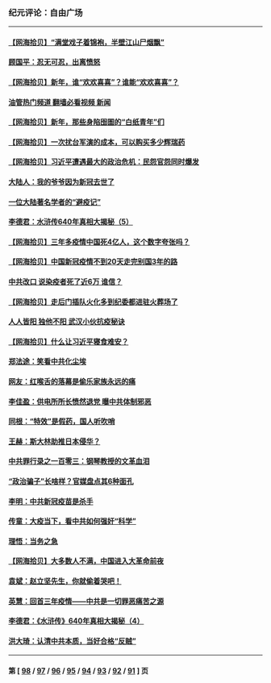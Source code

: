 ### 纪元评论：自由广场
---
#### [【网海拾贝】“满堂戏子着锦袍，半壁江山尸烟飘”](../../pages/nsc993/n13915167.md?01260330) 
#### [顾国平：忍无可忍，出离愤怒](../../pages/nsc993/n13914884.md?01260330) 
#### [【网海拾贝】新年，谁“欢欢喜喜”？谁能“欢欢喜喜”？](../../pages/nsc993/n13914632.md?01260330) 
#### [油管热门频道 翻墙必看视频 新闻](ok?01260330)
#### [【网海拾贝】新年，那些身陷囹圄的“白纸青年”们](../../pages/nsc993/n13914082.md?01260330) 
#### [【网海拾贝】一次扰台军演的成本，可以购买多少辉瑞药](../../pages/nsc993/n13913014.md?01260330) 
#### [【网海拾贝】习近平遭遇最大的政治危机：民怨官怨同时爆发](../../pages/nsc993/n13912209.md?01260330) 
#### [大陆人：我的爷爷因为新冠去世了](../../pages/nsc993/n13911813.md?01260330) 
#### [一位大陆著名学者的“避疫记”](../../pages/nsc993/n13910818.md?01260330) 
#### [李德君：水浒传640年真相大揭秘（5）](../../pages/nsc993/n13910762.md?01260330) 
#### [【网海拾贝】三年多疫情中国死4亿人，这个数字夸张吗？](../../pages/nsc993/n13910014.md?01260330) 
#### [【网海拾贝】中国新冠疫情不到20天走完别国3年的路](../../pages/nsc993/n13909874.md?01260330) 
#### [中共改口 说染疫者死了近6万 谁信？](../../pages/nsc993/n13909190.md?01260330) 
#### [【网海拾贝】走后门插队火化多到纪委都进驻火葬场了](../../pages/nsc993/n13908847.md?01260330) 
#### [人人皆阳 独他不阳 武汉小伙抗疫秘诀](../../pages/nsc993/n13908649.md?01260330) 
#### [【网海拾贝】什么让习近平寝食难安？](../../pages/nsc993/n13907971.md?01260330) 
#### [郑法途：笑看中共化尘埃](../../pages/nsc993/n13908320.md?01260330) 
#### [网友：红喉舌的落幕是偷乐家族永远的痛](../../pages/nsc993/n13907887.md?01260330) 
#### [李佳盈：供电所所长愤然退党 曝中共体制邪恶](../../pages/nsc993/n13907773.md?01260330) 
#### [同根：“特效”是假药，国人听吹哨](../../pages/nsc993/n13907441.md?01260330) 
#### [王赫：斯大林助推日本侵华？](../../pages/nsc993/n13907493.md?01260330) 
#### [中共罪行录之一百零三：钢琴教授的文革血泪](../../pages/nsc993/n13907424.md?01260330) 
#### [“政治骗子”长啥样？官媒盘点其6种面孔](../../pages/nsc993/n13907349.md?01260330) 
#### [李明：中共新冠疫苗是杀手](../../pages/nsc993/n13906803.md?01260330) 
#### [传童：大疫当下，看中共如何强奸“科学”](../../pages/nsc993/n13906819.md?01260330) 
#### [理悟：当务之急](../../pages/nsc993/n13906801.md?01260330) 
#### [【网海拾贝】大多数人不满，中国进入大革命前夜](../../pages/nsc993/n13906786.md?01260330) 
#### [袁斌：赵立坚先生，你就偷着哭吧！](../../pages/nsc993/n13906775.md?01260330) 
#### [英慧：回首三年疫情——中共是一切罪恶痛苦之源](../../pages/nsc993/n13906161.md?01260330) 
#### [李德君：《水浒传》640年真相大揭秘（4）](../../pages/nsc993/n13906321.md?01260330) 
#### [洪大琦：认清中共本质，当好合格“反贼”](../../pages/nsc993/n13905942.md?01260330) 

---
#### 第 [ [98](./98.md?01260330) / [97](./97.md?01260330) / [96](./96.md?01260330) / [95](./95.md?01260330) / [94](./94.md?01260330) / [93](./93.md?01260330) / [92](./92.md?01260330) / [91](./91.md?01260330) ] 页
